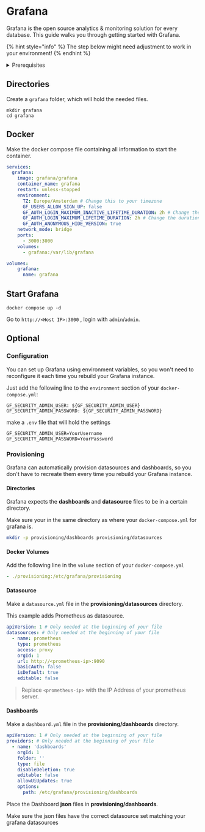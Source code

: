 # Grafana

Grafana is the open source analytics & monitoring solution for every database. This guide walks you through getting started with Grafana.

{% hint style="info" %}
The step below might need adjustment to work in your environment!
{% endhint %}

<details>

<summary>Prerequisites</summary>

* Docker installed on your server

</details>

## Directories

Create a `grafana` folder, which will hold the needed files.

```shell
mkdir grafana
cd grafana
```

## Docker

Make the docker compose file containing all information to start the container.

```yaml
services:
  grafana:
    image: grafana/grafana
    container_name: grafana
    restart: unless-stopped
    environment:
      TZ: Europe/Amsterdam # Change this to your timezone
      GF_USERS_ALLOW_SIGN_UP: false
      GF_AUTH_LOGIN_MAXIMUM_INACTIVE_LIFETIME_DURATION: 2h # Change the duration to your liking
      GF_AUTH_LOGIN_MAXIMUM_LIFETIME_DURATION: 2h # Change the duration to your liking
      GF_AUTH_ANONYMOUS_HIDE_VERSION: true
    network_mode: bridge
    ports:
      - 3000:3000
    volumes:
      - grafana:/var/lib/grafana

volumes:
    grafana:
      name: grafana

```

## Start Grafana

```shellell
docker compose up -d
```

Go to `http://<Host IP>:3000` , login with `admin`/`admin`.

## Optional

### Configuration

You can set up Grafana using environment variables, so you won't need to reconfigure it each time you rebuild your Grafana instance.

Just add the following line to the `environment` section of your `docker-compose.yml`:

```
GF_SECURITY_ADMIN_USER: ${GF_SECURITY_ADMIN_USER}
GF_SECURITY_ADMIN_PASSWORD: ${GF_SECURITY_ADMIN_PASSWORD}
```

make a `.env` file that will hold the settings

```title=".env"
GF_SECURITY_ADMIN_USER=YourUsername
GF_SECURITY_ADMIN_PASSWORD=YourPassword
```

### Provisioning

Grafana can automatically provision datasources and dashboards, so you don't have to recreate them every time you rebuild your Grafana instance.

#### Directories

Grafana expects the **dashboards** and **datasource** files to be in a certain directory.

Make sure your in the same directory as where your `docker-compose.yml` for grafana is.

```bash
mkdir -p provisioning/dashboards provisioning/datasources
```

#### Docker Volumes

Add the following line in the `volume` section of your `docker-compose.yml`

```yaml
- ./provisioning:/etc/grafana/provisioning
```

#### Datasource

Make a `datasource.yml` file in the **provisioning/datasources** directory.

This example adds Prometheus as datasource.

```yaml
apiVersion: 1 # Only needed at the beginning of your file
datasources: # Only needed at the beginning of your file
  - name: prometheus
    type: prometheus
    access: proxy
    orgId: 1
    url: http://<prometheus-ip>:9090
    basicAuth: false
    isDefault: true
    editable: false
```

> Replace `<prometheus-ip>` with the IP Address of your prometheus server.

#### Dashboards

Make a `dashboard.yml` file in the **provisioning/dashboards** directory.

```yaml
apiVersion: 1 # Only needed at the beginning of your file
providers: # Only needed at the beginning of your file
  - name: 'dashboards'
    orgId: 1
    folder: ''
    type: file
    disableDeletion: true
    editable: false
    allowUiUpdates: true
    options:
      path: /etc/grafana/provisioning/dashboards
```

Place the Dashboard **json** files in **provisioning/dashboards**.

Make sure the json files have the correct datasource set matching your grafana datasources
